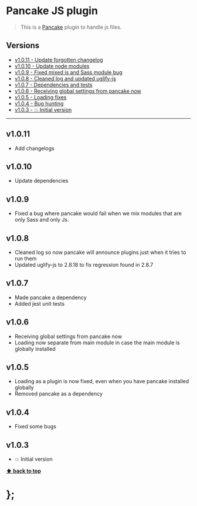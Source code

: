Pancake JS plugin
=================

> This is a [Pancake](https://github.com/govau/pancake) plugin to handle js files.


## Versions

* [v1.0.11 - Update forgotten changelog](v1011)
* [v1.0.10 - Update node modules](v1010)
* [v1.0.9 - Fixed mixed js and Sass module bug](v109)
* [v1.0.8 - Cleaned log and updated uglify-js](v108)
* [v1.0.7 - Dependencies and tests](v107)
* [v1.0.6 - Receiving global settings from pancake now](v106)
* [v1.0.5 - Loading fixes](v105)
* [v1.0.4 - Bug hunting](v104)
* [v1.0.3 - 💥 Initial version](v103)


----------------------------------------------------------------------------------------------------------------------------------------------------------------

## v1.0.11

- Add changelogs


## v1.0.10

- Update dependencies


## v1.0.9

- Fixed a bug where pancake would fail when we mix modules that are only Sass and only Js.


## v1.0.8

- Cleaned log so now pancake will announce plugins just when it tries to run them
- Updated uglify-js to 2.8.18 to fix regression found in 2.8.7


## v1.0.7

- Made pancake a dependency
- Added jest unit tests


## v1.0.6

- Receiving global settings from pancake now
- Loading now separate from main module in case the main module is globally installed


## v1.0.5

- Loading as a plugin is now fixed, even when you have pancake installed globally
- Removed pancake as a dependency


## v1.0.4

- Fixed some bugs


## v1.0.3

- 💥 Initial version


**[⬆ back to top](#contents)**


# };
